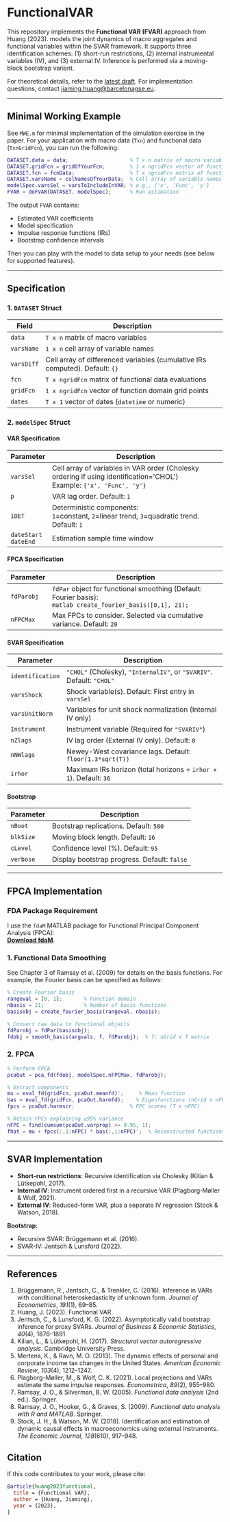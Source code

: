 # FunctionalVAR

This repository implements the **Functional VAR (FVAR)** approach from Huang (2023). models the joint dynamics of macro aggregates and functional variables within the SVAR framework. It supports three identification schemes: (1) short-run restrictions, (2) internal instrumental variables (IV), and (3) external IV. Inference is performed via a moving-block bootstrap variant.

For theoretical details, refer to the [latest draft](https://jiaminghuang.net). For implementation questions, contact [jiaming.huang@barcelonagse.eu](mailto:jiaming.huang@barcelonagse.eu).

---

## Minimal Working Example

See `MWE.m` for minimal implementation of the simulation exercise in the paper. For your application with macro data (`Txn`) and functional data (`TxnGridFcn`), you can run the following:

```matlab
DATASET.data = data;                    % T x n matrix of macro variables
DATASET.gridFcn = gridOfYourFcn;        % 1 x ngridFcn vector of function grid points
DATASET.fcn = fcnData;                  % T x ngridFcn matrix of functional data
DATASET.varsName = colNamesOfYourData;  % Cell array of variable names
modelSpec.varsSel = varsToIncludeInVAR; % e.g., {'x', 'Func', 'y'}
FVAR = doFVAR(DATASET, modelSpec);      % Run estimation
```

The output `FVAR` contains:

- Estimated VAR coefficients
- Model specification
- Impulse response functions (IRs)
- Bootstrap confidence intervals

Then you can play with the model to data setup to your needs (see below for supported features).

---

## Specification

### 1. `DATASET` Struct

| Field      | Description                                                                  |
| ---------- | ---------------------------------------------------------------------------- |
| `data`     | `T x n` matrix of macro variables                                            |
| `varsName` | `1 x n` cell array of variable names                                         |
| `varsDiff` | Cell array of differenced variables (cumulative IRs computed). Default: `{}` |
| `fcn`      | `T x ngridFcn` matrix of functional data evaluations                         |
| `gridFcn`  | `1 x ngridFcn` vector of function domain grid points                         |
| `dates`    | `T x 1` vector of dates (`datetime` or numeric)                              |

### 2. `modelSpec` Struct

#### VAR Specification

| Parameter                | Description                                                                                                              |
| ------------------------ | ------------------------------------------------------------------------------------------------------------------------ |
| `varsSel`                | Cell array of variables in VAR order (Cholesky ordering if using identification='CHOL')<br>Example: `{'x', 'Func', 'y'}` |
| `p`                      | VAR lag order. Default: `1`                                                                                              |
| `iDET`                   | Deterministic components:<br>`1`=constant, `2`=linear trend, `3`=quadratic trend. Default: `1`                           |
| `dateStart`<br>`dateEnd` | Estimation sample time window                                                                                            |

#### FPCA Specification

| Parameter  | Description                                                                                                         |
| ---------- | ------------------------------------------------------------------------------------------------------------------- |
| `fdParobj` | `fdPar` object for functional smoothing (Default: Fourier basis):<br>```matlab create_fourier_basis([0,1], 21); ``` |
| `nFPCMax`  | Max FPCs to consider. Selected via cumulative variance. Default: `20`                                               |

#### SVAR Specification

| Parameter        | Description                                                           |
| ---------------- | --------------------------------------------------------------------- |
| `identification` | `"CHOL"` (Cholesky), `"InternalIV"`, or `"SVARIV"`. Default: `"CHOL"` |
| `varsShock`      | Shock variable(s). Default: First entry in `varsSel`                  |
| `varsUnitNorm`   | Variables for unit shock normalization (Internal IV only)             |
| `Instrument`     | Instrument variable (Required for `"SVARIV"`)                         |
| `nZlags`         | IV lag order (External IV only). Default: `0`                         |
| `nNWlags`        | Newey-West covariance lags. Default: `floor(1.3*sqrt(T))`             |
| `irhor`          | Maximum IRs horizon (total horizons = `irhor + 1`). Default: `36`     |

#### Bootstrap

| Parameter | Description                                  |
| --------- | -------------------------------------------- |
| `nBoot`   | Bootstrap replications. Default: `500`       |
| `blkSize` | Moving block length. Default: `16`           |
| `cLevel`  | Confidence level (%). Default: `95`          |
| `verbose` | Display bootstrap progress. Default: `false` |

---

## FPCA Implementation  

### FDA Package Requirement

I use the `fdaM` MATLAB package for Functional Principal Component Analysis (FPCA):  
**[Download fdaM](https://www.psych.mcgill.ca/misc/fda/downloads/FDAfuns/)**.

### 1. Functional Data Smoothing

See Chapter 3 of Ramsay et al. (2009) for details on the basis functions. For example, the Fourier basis can be specified as follows:

```matlab
% Create Fourier basis
rangeval = [0, 1];       % Function domain
nbasis = 21;             % Number of basis functions
basisobj = create_fourier_basis(rangeval, nbasis);

% Convert raw data to functional objects
fdParobj = fdPar(basisobj);
fdobj = smooth_basis(argvals, f, fdParobj);  % f: nGrid x T matrix
```

### 2. FPCA

```matlab
% Perform FPCA
pcaOut = pca_fd(fdobj, modelSpec.nFPCMax, fdParobj);

% Extract components
mu = eval_fd(gridFcn, pcaOut.meanfd)';     % Mean function
bas = eval_fd(gridFcn, pcaOut.harmfd);    % Eigenfunctions (nGrid x nFPC)
fpcs = pcaOut.harmscr;                  % FPC scores (T x nFPC)

% Retain FPCs explaining ≥95% variance
nFPC = find(cumsum(pcaOut.varprop) >= 0.95, 1);
fhat = mu + fpcs(:,1:nFPC) * bas(:,1:nFPC)';  % Reconstructed functions
```

---

## SVAR Implementation

- **Short-run restrictions**: Recursive identification via Cholesky (Kilian & Lütkepohl, 2017).  
- **Internal IV**: Instrument ordered first in a recursive VAR (Plagborg‐Møller & Wolf, 2021).  
- **External IV**: Reduced-form VAR, plus a separate IV regression (Stock & Watson, 2018).  

**Bootstrap**:  

- Recursive SVAR: Brüggemann et al. (2016).  
- SVAR-IV: Jentsch & Lunsford (2022).  

---

## References

1. Brüggemann, R., Jentsch, C., & Trenkler, C. (2016). Inference in VARs with conditional heteroskedasticity of unknown form. *Journal of Econometrics*, *191*(1), 69–85.  
2. Huang, J. (2023). Functional VAR.  
3. Jentsch, C., & Lunsford, K. G. (2022). Asymptotically valid bootstrap inference for proxy SVARs. *Journal of Business & Economic Statistics*, *40*(4), 1876–1891.  
4. Kilian, L., & Lütkepohl, H. (2017). *Structural vector autoregressive analysis*. Cambridge University Press.  
5. Mertens, K., & Ravn, M. O. (2013). The dynamic effects of personal and corporate income tax changes in the United States. *American Economic Review*, *103*(4), 1212–1247.  
6. Plagborg-Møller, M., & Wolf, C. K. (2021). Local projections and VARs estimate the same impulse responses. *Econometrica*, *89*(2), 955–980.  
7. Ramsay, J. O., & Silverman, B. W. (2005). *Functional data analysis* (2nd ed.). Springer.  
8. Ramsay, J. O., Hooker, G., & Graves, S. (2009). *Functional data analysis with R and MATLAB*. Springer.  
9. Stock, J. H., & Watson, M. W. (2018). Identification and estimation of dynamic causal effects in macroeconomics using external instruments. *The Economic Journal*, *128*(610), 917–948.  

## Citation

If this code contributes to your work, please cite:  
```bibtex
@article{huang2023functional,
  title = {Functional VAR},
  author = {Huang, Jiaming},
  year = {2023},
}
```